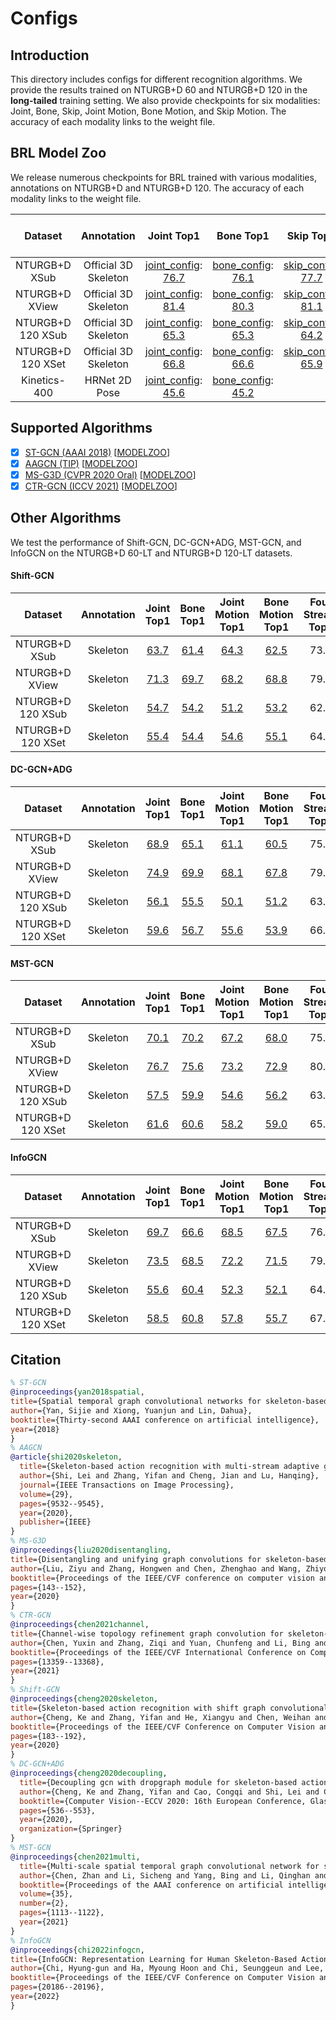 # Configs

## Introduction

This directory includes configs for different recognition algorithms. We provide the results trained on NTURGB+D 60 and NTURGB+D 120 in the **long-tailed** training setting. We also provide checkpoints for six modalities: Joint, Bone, Skip, Joint Motion, Bone Motion, and Skip Motion. The accuracy of each modality links to the weight file.

## BRL Model Zoo

We release numerous checkpoints for BRL trained with various modalities, annotations on NTURGB+D and NTURGB+D 120. The accuracy of each modality links to the weight file.

| Dataset | Annotation | Joint Top1 | Bone Top1 | Skip Top1 | Joint Motion Top1 | Bone Motion Top1 | Skip Motion Top1 | Two-Stream Top1 | Four Stream Top1 | Six Stream Top1|
| :---: | :---: | :---: | :---: | :---: | :---: | :---: | :---: | :---: | :---: | :---: |
| NTURGB+D XSub | Official 3D Skeleton | [joint_config](/configs/BRL/ntu60_xsub_LT/j.py): [76.7](https://drive.google.com/drive/folders/1ksC002PtEMxCt8A5l5ftqSN9guBzJxy0?usp=share_link) | [bone_config](/configs/BRL/ntu60_xsub_LT/b.py): [76.1](https://drive.google.com/drive/folders/1ksC002PtEMxCt8A5l5ftqSN9guBzJxy0?usp=share_link) | [skip_config](/configs/BRL/ntu60_xsub_LT/k.py): [77.7](https://drive.google.com/drive/folders/1ksC002PtEMxCt8A5l5ftqSN9guBzJxy0?usp=share_link) | [joint_motion_config](/configs/BRL/ntu60_xsub_LT/jm.py): [75.0](https://drive.google.com/drive/folders/1ksC002PtEMxCt8A5l5ftqSN9guBzJxy0?usp=share_link) | [bone_motion_config](/configs/BRL/ntu60_xsub_LT/bm.py): [72.8](https://drive.google.com/drive/folders/1ksC002PtEMxCt8A5l5ftqSN9guBzJxy0?usp=share_link) | [skip_motion_config](/configs/BRL/ntu60_xsub_LT/km.py): [73.4](https://drive.google.com/drive/folders/1ksC002PtEMxCt8A5l5ftqSN9guBzJxy0?usp=share_link) | 79.6 | 81.0 | 81.8 |
| NTURGB+D XView | Official 3D Skeleton | [joint_config](/configs/BRL/ntu60_xview_LT/j.py): [81.4](https://drive.google.com/drive/folders/1KrtXE1tdJGVJz2ixWpR6Vd7l5qzAf8TV?usp=share_link) | [bone_config](/configs/BRL/ntu60_xview_LT/b.py): [80.3](https://drive.google.com/drive/folders/1KrtXE1tdJGVJz2ixWpR6Vd7l5qzAf8TV?usp=share_link) | [skip_config](/configs/BRL/ntu60_xview_LT/k.py): [81.1](https://drive.google.com/drive/folders/1KrtXE1tdJGVJz2ixWpR6Vd7l5qzAf8TV?usp=share_link) | [joint_motion_config](/configs/BRL/ntu60_xview_LT/jm.py): [78.5](https://drive.google.com/drive/folders/1KrtXE1tdJGVJz2ixWpR6Vd7l5qzAf8TV?usp=share_link) | [bone_motion_config](/configs/BRL/ntu60_xview_LT/bm.py): [76.2](https://drive.google.com/drive/folders/1KrtXE1tdJGVJz2ixWpR6Vd7l5qzAf8TV?usp=share_link) | [skip_motion_config](/configs/BRL/ntu60_xview_LT/km.py): [77.2](https://drive.google.com/drive/folders/1KrtXE1tdJGVJz2ixWpR6Vd7l5qzAf8TV?usp=share_link) | 84.0 | 84.9 | 85.4 |
| NTURGB+D 120 XSub | Official 3D Skeleton | [joint_config](/configs/BRL/ntu120_xsub_LT/j.py): [65.3](https://drive.google.com/drive/folders/1Lgnm_phTSM1fniYHONfzahJBdJZm36IV?usp=share_link) | [bone_config](/configs/BRL/ntu120_xsub_LT/b.py): [65.3](https://drive.google.com/drive/folders/1Lgnm_phTSM1fniYHONfzahJBdJZm36IV?usp=share_link) | [skip_config](/configs/BRL/ntu120_xsub_LT/k.py): [64.2](https://drive.google.com/drive/folders/1Lgnm_phTSM1fniYHONfzahJBdJZm36IV?usp=share_link) | [joint_motion_config](/configs/BRL/ntu120_xsub_LT/jm.py): [59.7](https://drive.google.com/drive/folders/1Lgnm_phTSM1fniYHONfzahJBdJZm36IV?usp=share_link) | [bone_motion_config](/configs/BRL/ntu120_xsub_LT/bm.py): [59.8](https://drive.google.com/drive/folders/1Lgnm_phTSM1fniYHONfzahJBdJZm36IV?usp=share_link) | [skip_motion_config](/configs/BRL/ntu120_xsub_LT/km.py): [59.6](https://drive.google.com/drive/folders/1Lgnm_phTSM1fniYHONfzahJBdJZm36IV?usp=share_link) | 68.7 | 69.4 | 69.7 |
| NTURGB+D 120 XSet | Official 3D Skeleton | [joint_config](/configs/BRL/ntu120_xset_LT/j.py): [66.8](https://drive.google.com/drive/folders/1L1mmgp-RtifmXTiWTNBU21e6Q3r7QV4i?usp=share_link) | [bone_config](/configs/BRL/ntu120_xset_LT/b.py): [66.6](https://drive.google.com/drive/folders/1L1mmgp-RtifmXTiWTNBU21e6Q3r7QV4i?usp=share_link) | [skip_config](/configs/BRL/ntu120_xset_LT/k.py): [65.9](https://drive.google.com/drive/folders/1L1mmgp-RtifmXTiWTNBU21e6Q3r7QV4i?usp=share_link) | [joint_motion_config](/configs/BRL/ntu120_xset_LT/jm.py): [63.5](https://drive.google.com/drive/folders/1L1mmgp-RtifmXTiWTNBU21e6Q3r7QV4i?usp=share_link) | [bone_motion_config](/configs/BRL/ntu120_xset_LT/bm.py): [62.2](https://drive.google.com/drive/folders/1L1mmgp-RtifmXTiWTNBU21e6Q3r7QV4i?usp=share_link) | [skip_motion_config](/configs/BRL/ntu120_xset_LT/km.py): [61.6](https://drive.google.com/drive/folders/1L1mmgp-RtifmXTiWTNBU21e6Q3r7QV4i?usp=share_link) | 69.7 | 71.0 | 71.3 |
| Kinetics-400 | HRNet 2D Pose | [joint_config](/configs/BRL/k400/j.py): [45.6](https://drive.google.com/drive/folders/1xIFYdvACmDy2aLr4EvuuVNAsobze0-SY) | [bone_config](/configs/BRL/k400/b.py): [45.2](https://drive.google.com/drive/folders/1xIFYdvACmDy2aLr4EvuuVNAsobze0-SY) |  | [joint_motion_config](/configs/BRL/k400/jm.py): [42.0](https://drive.google.com/drive/folders/1xIFYdvACmDy2aLr4EvuuVNAsobze0-SY) | [bone_motion_config](/configs/BRL/k400/bm.py): [41.2](https://drive.google.com/drive/folders/1xIFYdvACmDy2aLr4EvuuVNAsobze0-SY) |  | 48.1 (1:1) | 48.6 (3:3:1:1) |  |

## Supported Algorithms

- [x] [ST-GCN (AAAI 2018)](https://arxiv.org/abs/1801.07455) [[MODELZOO](/configs/stgcn/README.md)]
- [x] [AAGCN (TIP)](https://arxiv.org/abs/1912.06971) [[MODELZOO](/configs/aagcn/README.md)]
- [x] [MS-G3D (CVPR 2020 Oral)](https://arxiv.org/abs/2003.14111) [[MODELZOO](/configs/msg3d/README.md)]
- [x] [CTR-GCN (ICCV 2021)](https://arxiv.org/abs/2107.12213) [[MODELZOO](/configs/ctrgcn/README.md)]

## Other Algorithms
We test the performance of Shift-GCN, DC-GCN+ADG, MST-GCN, and InfoGCN on the NTURGB+D 60-LT and NTURGB+D 120-LT datasets.

#### Shift-GCN

| Dataset | Annotation | Joint Top1 | Bone Top1 | Joint Motion Top1 | Bone Motion Top1 | Four Stream Top1 |
| :---: | :---: | :---: | :---: | :---: | :---: | :---: |
| NTURGB+D XSub | Skeleton | [63.7](https://drive.google.com/drive/folders/14hV4DHtPhYD872r1FJksNUsJrB80Fy_6?usp=share_link) | [61.4](https://drive.google.com/drive/folders/14hV4DHtPhYD872r1FJksNUsJrB80Fy_6?usp=share_link) | [64.3](https://drive.google.com/drive/folders/14hV4DHtPhYD872r1FJksNUsJrB80Fy_6?usp=share_link) | [62.5](https://drive.google.com/drive/folders/14hV4DHtPhYD872r1FJksNUsJrB80Fy_6?usp=share_link) | 73.6 |
| NTURGB+D XView | Skeleton | [71.3](https://drive.google.com/drive/folders/1wYnlz8qP2OjEOWMbvOHjpHBjik1e-dSE?usp=share_link) | [69.7](https://drive.google.com/drive/folders/1wYnlz8qP2OjEOWMbvOHjpHBjik1e-dSE?usp=share_link) | [68.2](https://drive.google.com/drive/folders/1wYnlz8qP2OjEOWMbvOHjpHBjik1e-dSE?usp=share_link) | [68.8](https://drive.google.com/drive/folders/1wYnlz8qP2OjEOWMbvOHjpHBjik1e-dSE?usp=share_link) | 79.3 |
| NTURGB+D 120 XSub | Skeleton | [54.7](https://drive.google.com/drive/folders/1QJEbT2UKCSCACZ4NRCeGRVMC8AKxkT6Y?usp=share_link) | [54.2](https://drive.google.com/drive/folders/1QJEbT2UKCSCACZ4NRCeGRVMC8AKxkT6Y?usp=share_link) | [51.2](https://drive.google.com/drive/folders/1QJEbT2UKCSCACZ4NRCeGRVMC8AKxkT6Y?usp=share_link) | [53.2](https://drive.google.com/drive/folders/1QJEbT2UKCSCACZ4NRCeGRVMC8AKxkT6Y?usp=share_link) | 62.3 |
| NTURGB+D 120 XSet | Skeleton | [55.4](https://drive.google.com/drive/folders/1AJmbBA5KjaV7FYFrNueQi44UtenD1Rbz?usp=share_link) | [54.4](https://drive.google.com/drive/folders/1AJmbBA5KjaV7FYFrNueQi44UtenD1Rbz?usp=share_link) | [54.6](https://drive.google.com/drive/folders/1AJmbBA5KjaV7FYFrNueQi44UtenD1Rbz?usp=share_link) | [55.1](https://drive.google.com/drive/folders/1AJmbBA5KjaV7FYFrNueQi44UtenD1Rbz?usp=share_link) | 64.5 |

#### DC-GCN+ADG

| Dataset | Annotation | Joint Top1 | Bone Top1 | Joint Motion Top1 | Bone Motion Top1 | Four Stream Top1 |
| :---: | :---: | :---: | :---: | :---: | :---: | :---: |
| NTURGB+D XSub | Skeleton | [68.9](https://drive.google.com/drive/folders/1R5iT9W4WuAsyfmYn3_Yv0XDWGw6gksZe?usp=share_link) | [65.1](https://drive.google.com/drive/folders/1R5iT9W4WuAsyfmYn3_Yv0XDWGw6gksZe?usp=share_link) | [61.1](https://drive.google.com/drive/folders/1R5iT9W4WuAsyfmYn3_Yv0XDWGw6gksZe?usp=share_link) | [60.5](https://drive.google.com/drive/folders/1R5iT9W4WuAsyfmYn3_Yv0XDWGw6gksZe?usp=share_link) | 75.0 |
| NTURGB+D XView | Skeleton | [74.9](https://drive.google.com/drive/folders/1-0rYWegk-b8NzNWloaxJ1OOFOjE1y_eu?usp=share_link) | [69.9](https://drive.google.com/drive/folders/1-0rYWegk-b8NzNWloaxJ1OOFOjE1y_eu?usp=share_link) | [68.1](https://drive.google.com/drive/folders/1-0rYWegk-b8NzNWloaxJ1OOFOjE1y_eu?usp=share_link) | [67.8](https://drive.google.com/drive/folders/1-0rYWegk-b8NzNWloaxJ1OOFOjE1y_eu?usp=share_link) | 79.7 |
| NTURGB+D 120 XSub | Skeleton | [56.1](https://drive.google.com/drive/folders/1n-1ZTGhi2Z0bWZLq-L_pMY5hIOB8yZvu?usp=share_link) | [55.5](https://drive.google.com/drive/folders/1n-1ZTGhi2Z0bWZLq-L_pMY5hIOB8yZvu?usp=share_link) | [50.1](https://drive.google.com/drive/folders/1n-1ZTGhi2Z0bWZLq-L_pMY5hIOB8yZvu?usp=share_link) | [51.2](https://drive.google.com/drive/folders/1n-1ZTGhi2Z0bWZLq-L_pMY5hIOB8yZvu?usp=share_link) | 63.4 |
| NTURGB+D 120 XSet | Skeleton | [59.6](https://drive.google.com/drive/folders/1XJmwA_MMzRUJnlt7tmdKUNK-jrVKxlpc?usp=share_link) | [56.7](https://drive.google.com/drive/folders/1XJmwA_MMzRUJnlt7tmdKUNK-jrVKxlpc?usp=share_link) | [55.6](https://drive.google.com/drive/folders/1XJmwA_MMzRUJnlt7tmdKUNK-jrVKxlpc?usp=share_link) | [53.9](https://drive.google.com/drive/folders/1XJmwA_MMzRUJnlt7tmdKUNK-jrVKxlpc?usp=share_link) | 66.2 |

#### MST-GCN

| Dataset | Annotation | Joint Top1 | Bone Top1 | Joint Motion Top1 | Bone Motion Top1 | Four Stream Top1 |
| :---: | :---: | :---: | :---: | :---: | :---: | :---: |
| NTURGB+D XSub | Skeleton | [70.1](https://drive.google.com/drive/folders/1hsn2dFT9qx7_lAN6NThvjQExhAJIn9IB?usp=share_link) | [70.2](https://drive.google.com/drive/folders/1hsn2dFT9qx7_lAN6NThvjQExhAJIn9IB?usp=share_link) | [67.2](https://drive.google.com/drive/folders/1hsn2dFT9qx7_lAN6NThvjQExhAJIn9IB?usp=share_link) | [68.0](https://drive.google.com/drive/folders/1hsn2dFT9qx7_lAN6NThvjQExhAJIn9IB?usp=share_link) | 75.9 |
| NTURGB+D XView | Skeleton | [76.7](https://drive.google.com/drive/folders/1De0EplTEfB9utITPCoOqdVFCAv-DT4tC?usp=share_link) | [75.6](https://drive.google.com/drive/folders/1De0EplTEfB9utITPCoOqdVFCAv-DT4tC?usp=share_link) | [73.2](https://drive.google.com/drive/folders/1De0EplTEfB9utITPCoOqdVFCAv-DT4tC?usp=share_link) | [72.9](https://drive.google.com/drive/folders/1De0EplTEfB9utITPCoOqdVFCAv-DT4tC?usp=share_link) | 80.3 |
| NTURGB+D 120 XSub | Skeleton | [57.5](https://drive.google.com/drive/folders/1rF6CjboejxfvVDcYObIpaiM3O-_33q45?usp=share_link) | [59.9](https://drive.google.com/drive/folders/1rF6CjboejxfvVDcYObIpaiM3O-_33q45?usp=share_link) | [54.6](https://drive.google.com/drive/folders/1rF6CjboejxfvVDcYObIpaiM3O-_33q45?usp=share_link) | [56.2](https://drive.google.com/drive/folders/1rF6CjboejxfvVDcYObIpaiM3O-_33q45?usp=share_link) | 63.8 |
| NTURGB+D 120 XSet | Skeleton | [61.6](https://drive.google.com/drive/folders/1ISJFkzyrVg1JkGU3Zd4mVV1B3Ztf20Oc?usp=share_link) | [60.6](https://drive.google.com/drive/folders/1ISJFkzyrVg1JkGU3Zd4mVV1B3Ztf20Oc?usp=share_link) | [58.2](https://drive.google.com/drive/folders/1ISJFkzyrVg1JkGU3Zd4mVV1B3Ztf20Oc?usp=share_link) | [59.0](https://drive.google.com/drive/folders/1ISJFkzyrVg1JkGU3Zd4mVV1B3Ztf20Oc?usp=share_link) | 65.9 |

#### InfoGCN

| Dataset | Annotation | Joint Top1 | Bone Top1 | Joint Motion Top1 | Bone Motion Top1 | Four Stream Top1 |
| :---: | :---: | :---: | :---: | :---: | :---: | :---: |
| NTURGB+D XSub | Skeleton | [69.7](https://drive.google.com/drive/folders/1Lj3Xxcsgtu_UcMrCnfaBvXk5vqL9MXR-?usp=share_link) | [66.6](https://drive.google.com/drive/folders/1Lj3Xxcsgtu_UcMrCnfaBvXk5vqL9MXR-?usp=share_link) | [68.5](https://drive.google.com/drive/folders/1Lj3Xxcsgtu_UcMrCnfaBvXk5vqL9MXR-?usp=share_link) | [67.5](https://drive.google.com/drive/folders/1Lj3Xxcsgtu_UcMrCnfaBvXk5vqL9MXR-?usp=share_link) | 76.8 |
| NTURGB+D XView | Skeleton | [73.5](https://drive.google.com/drive/folders/1JSCTcOfym_MDbQ-Mjiq5HWpmL0GiBjyA?usp=share_link) | [68.5](https://drive.google.com/drive/folders/1JSCTcOfym_MDbQ-Mjiq5HWpmL0GiBjyA?usp=share_link) | [72.2](https://drive.google.com/drive/folders/1JSCTcOfym_MDbQ-Mjiq5HWpmL0GiBjyA?usp=share_link) | [71.5](https://drive.google.com/drive/folders/1JSCTcOfym_MDbQ-Mjiq5HWpmL0GiBjyA?usp=share_link) | 79.2 |
| NTURGB+D 120 XSub | Skeleton | [55.6](https://drive.google.com/drive/folders/14JI46wvmRRMcK4dp9DWgYxbbHmfaLuID?usp=share_link) | [60.4](https://drive.google.com/drive/folders/14JI46wvmRRMcK4dp9DWgYxbbHmfaLuID?usp=share_link) | [52.3](https://drive.google.com/drive/folders/14JI46wvmRRMcK4dp9DWgYxbbHmfaLuID?usp=share_link) | [52.1](https://drive.google.com/drive/folders/14JI46wvmRRMcK4dp9DWgYxbbHmfaLuID?usp=share_link) | 64.2 |
| NTURGB+D 120 XSet | Skeleton | [58.5](https://drive.google.com/drive/folders/1w3ZcUTWvlYTvgeHZ7aiIQ6-oqLJXyh8V?usp=share_link) | [60.8](https://drive.google.com/drive/folders/1w3ZcUTWvlYTvgeHZ7aiIQ6-oqLJXyh8V?usp=share_link) | [57.8](https://drive.google.com/drive/folders/1w3ZcUTWvlYTvgeHZ7aiIQ6-oqLJXyh8V?usp=share_link) | [55.7](https://drive.google.com/drive/folders/1w3ZcUTWvlYTvgeHZ7aiIQ6-oqLJXyh8V?usp=share_link) | 67.1 |

## Citation
```BibTeX
% ST-GCN
@inproceedings{yan2018spatial,
title={Spatial temporal graph convolutional networks for skeleton-based action recognition},
author={Yan, Sijie and Xiong, Yuanjun and Lin, Dahua},
booktitle={Thirty-second AAAI conference on artificial intelligence},
year={2018}
}
% AAGCN
@article{shi2020skeleton,
  title={Skeleton-based action recognition with multi-stream adaptive graph convolutional networks},
  author={Shi, Lei and Zhang, Yifan and Cheng, Jian and Lu, Hanqing},
  journal={IEEE Transactions on Image Processing},
  volume={29},
  pages={9532--9545},
  year={2020},
  publisher={IEEE}
}
% MS-G3D
@inproceedings{liu2020disentangling,
title={Disentangling and unifying graph convolutions for skeleton-based action recognition},
author={Liu, Ziyu and Zhang, Hongwen and Chen, Zhenghao and Wang, Zhiyong and Ouyang, Wanli},
booktitle={Proceedings of the IEEE/CVF conference on computer vision and pattern recognition},
pages={143--152},
year={2020}
}
% CTR-GCN
@inproceedings{chen2021channel,
title={Channel-wise topology refinement graph convolution for skeleton-based action recognition},
author={Chen, Yuxin and Zhang, Ziqi and Yuan, Chunfeng and Li, Bing and Deng, Ying and Hu, Weiming},
booktitle={Proceedings of the IEEE/CVF International Conference on Computer Vision},
pages={13359--13368},
year={2021}
}
% Shift-GCN
@inproceedings{cheng2020skeleton,
title={Skeleton-based action recognition with shift graph convolutional network},
author={Cheng, Ke and Zhang, Yifan and He, Xiangyu and Chen, Weihan and Cheng, Jian and Lu, Hanqing},
booktitle={Proceedings of the IEEE/CVF Conference on Computer Vision and Pattern Recognition},
pages={183--192},
year={2020}
}
% DC-GCN+ADG
@inproceedings{cheng2020decoupling,
  title={Decoupling gcn with dropgraph module for skeleton-based action recognition},
  author={Cheng, Ke and Zhang, Yifan and Cao, Congqi and Shi, Lei and Cheng, Jian and Lu, Hanqing},
  booktitle={Computer Vision--ECCV 2020: 16th European Conference, Glasgow, UK, August 23--28, 2020, Proceedings, Part XXIV 16},
  pages={536--553},
  year={2020},
  organization={Springer}
}
% MST-GCN
@inproceedings{chen2021multi,
  title={Multi-scale spatial temporal graph convolutional network for skeleton-based action recognition},
  author={Chen, Zhan and Li, Sicheng and Yang, Bing and Li, Qinghan and Liu, Hong},
  booktitle={Proceedings of the AAAI conference on artificial intelligence},
  volume={35},
  number={2},
  pages={1113--1122},
  year={2021}
}
% InfoGCN
@inproceedings{chi2022infogcn,
title={InfoGCN: Representation Learning for Human Skeleton-Based Action Recognition},
author={Chi, Hyung-gun and Ha, Myoung Hoon and Chi, Seunggeun and Lee, Sang Wan and Huang, Qixing and Ramani, Karthik},
booktitle={Proceedings of the IEEE/CVF Conference on Computer Vision and Pattern Recognition},
pages={20186--20196},
year={2022}
}
```

